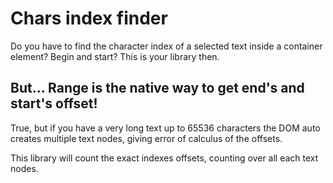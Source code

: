 # Chars index finder

Do you have to find the character index of a selected text inside a container element? Begin and start? This is your library then. 

## But... Range is the native way to get end's and start's offset!

True, but if you have a very long text up to 65536 characters the DOM auto creates multiple text nodes, giving error of calculus of the offsets.

This library will count the exact indexes offsets, counting over all each text nodes.